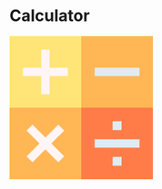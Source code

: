 # Calculator
<img src="https://github.com/JW5123/QT_project/blob/main/Calculator/IMG/calculator.png" width="50%">
